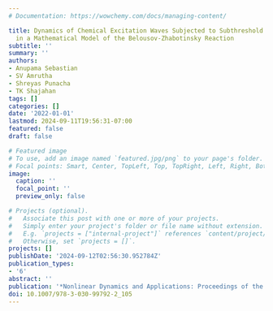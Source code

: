 ```yaml
---
# Documentation: https://wowchemy.com/docs/managing-content/

title: Dynamics of Chemical Excitation Waves Subjected to Subthreshold Electric Field
  in a Mathematical Model of the Belousov-Zhabotinsky Reaction
subtitle: ''
summary: ''
authors:
- Anupama Sebastian
- SV Amrutha
- Shreyas Punacha
- TK Shajahan
tags: []
categories: []
date: '2022-01-01'
lastmod: 2024-09-11T19:56:31-07:00
featured: false
draft: false

# Featured image
# To use, add an image named `featured.jpg/png` to your page's folder.
# Focal points: Smart, Center, TopLeft, Top, TopRight, Left, Right, BottomLeft, Bottom, BottomRight.
image:
  caption: ''
  focal_point: ''
  preview_only: false

# Projects (optional).
#   Associate this post with one or more of your projects.
#   Simply enter your project's folder or file name without extension.
#   E.g. `projects = ["internal-project"]` references `content/project/deep-learning/index.md`.
#   Otherwise, set `projects = []`.
projects: []
publishDate: '2024-09-12T02:56:30.952784Z'
publication_types:
- '6'
abstract: ''
publication: '*Nonlinear Dynamics and Applications: Proceedings of the ICNDA 2022*'
doi: 10.1007/978-3-030-99792-2_105
---
```

